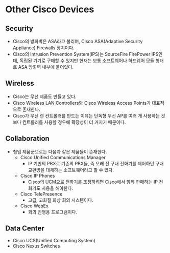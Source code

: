 # Other Cisco Devices
## Security

- Cisco의 방화벽은 ASA라고 불리며, Cisco ASA(Adaptive Security Appliance) Firewalls 장치이다.
- Cisco의 Intrusion Prevention System(IPS)는 SourceFire FirePower IPS인데, 독립된 기기로 구매할 수 있지만 현재는 보통 소프트웨어나 하드웨어 모듈 형태로 ASA 방화벽 내부에 들어있다.
## Wireless

- Cisco는 무선 제품도 만들고 있다.
- Cisco Wireless LAN Controllers와 Cisco Wireless Access Points가 대표적으로 존재한다.
- Cisco가 무선 랜 컨트롤러를 만드는 이유는 단독형 무선 AP를 여러 개 사용하는 것보다 컨트롤러를 사용할 경우에 확장성이 더 커지기 때문이다.
## Collaboration

- 협업 제품군으로는 다음과 같은 제품들이 존재한다.
	- Cisco Unified Communications Manager
		- IP 기반의 PBX로 기존의 PBX들, 즉 오래 전 구내 전화기를 제어하던 구내 교환망을 대체하는 소프트웨어라고 할 수 있다.
	- Cisco IP Phones
		- Cisco의 UCM으로 전화기를 조정하려면 Cisco에서 함께 판매하는 IP 전화기도 사용을 해야한다.
	- Cisco TelePresence
		- 고급, 고화질 화상 회의 시스템이다.
	- Cisco WebEx
		- 회의 진행용 프로그램이다.
## Data Center

- Cisco UCS(Unified Computing System)
- Cisco Nexus Switches

